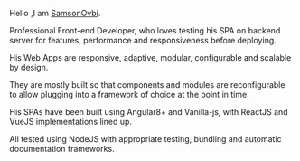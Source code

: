 Hello ,I am [SamsonOvbi](https://github.com/SamsonOvbi).

Professional Front-end Developer, who loves testing his SPA on backend server for features, performance and responsiveness before deploying.

His Web Apps are responsive, adaptive, modular, configurable and scalable by design. 

They are mostly built so that components and modules are reconfigurable to allow  plugging into a framework of choice at the point in time. 

His SPAs have been built using Angular8+ and Vanilla-js, with ReactJS and VueJS implementations lined up. 

All tested using NodeJS with appropriate testing, bundling and automatic documentation frameworks. 





